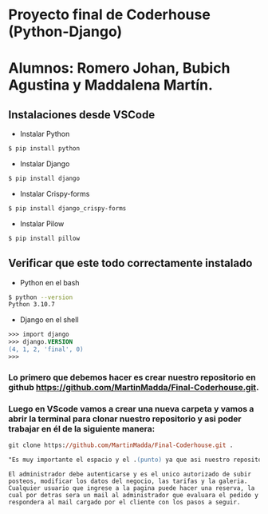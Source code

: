 # Proyecto final de Coderhouse (Python-Django)

# Alumnos: Romero Johan, Bubich Agustina y Maddalena Martín.

## Instalaciones desde VSCode

- Instalar Python

```bash
$ pip install python
```
- Instalar Django
```bash
$ pip install django
```
- Instalar Crispy-forms
```bash
$ pip install django_crispy-forms
```
- Instalar Pilow
```bash
$ pip install pillow 
```

## Verificar que este todo correctamente instalado

- Python en el bash
```bash
$ python --version
Python 3.10.7
```
- Django en el shell
```ps
>>> import django
>>> django.VERSION
(4, 1, 2, 'final', 0)
>>>
```

### Lo primero que debemos hacer es crear nuestro repositorio en github  https://github.com/MartinMadda/Final-Coderhouse.git.

### Luego en VScode vamos a crear una nueva carpeta y vamos a abrir la terminal para clonar nuestro repositorio y asi poder trabajar en él de la siguiente manera:

```ps
git clone https://github.com/MartinMadda/Final-Coderhouse.git .
```
```ps
"Es muy importante el espacio y el .(punto) ya que asi nuestro repositorio no creara otras carpetas dentro de la nuestra."
```

```
El administrador debe autenticarse y es el unico autorizado de subir posteos, modificar los datos del negocio, las tarifas y la galeria.
Cualquier usuario que ingrese a la pagina puede hacer una reserva, la cual por detras sera un mail al administrador que evaluara el pedido y respondera al mail cargado por el cliente con los pasos a seguir.